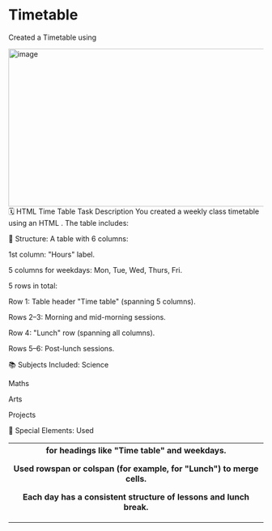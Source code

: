 # Timetable
Created a Timetable using 
<br>

<img width="661" height="312" alt="image" src="https://github.com/user-attachments/assets/51e2570e-dd4c-46c8-99b7-a88c3ba96b91" />
<br>
🗓️ HTML Time Table Task Description
You created a weekly class timetable using an HTML <table>. The table includes:

🧱 Structure:
A table with 6 columns:

1st column: "Hours" label.

5 columns for weekdays: Mon, Tue, Wed, Thurs, Fri.

5 rows in total:

Row 1: Table header "Time table" (spanning 5 columns).

Rows 2–3: Morning and mid-morning sessions.

Row 4: "Lunch" row (spanning all columns).

Rows 5–6: Post-lunch sessions.

📚 Subjects Included:
Science

Maths

Arts

Projects

🧩 Special Elements:
Used <th> for headings like "Time table" and weekdays.

Used rowspan or colspan (for example, for "Lunch") to merge cells.

Each day has a consistent structure of lessons and lunch break.



